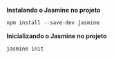 **Instalando o Jasmine no projeto**
```javascript
npm install --save-dev jasmine
```

**Inicializando o Jasmine no projeto**
```javascript
jasmine init
```
